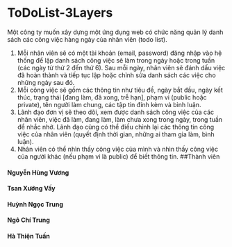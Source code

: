 # ToDoList-3Layers
Một công ty muốn xây dựng một ứng dụng web có chức năng quản lý danh sách các công việc hàng ngày của nhân viên (todo list).
1. Mỗi nhân viên sẽ có một tài khoản (email, password) đăng nhập vào hệ thống để lập danh sách công việc sẽ làm trong ngày hoặc trong tuần (các ngày từ thứ 2 đến thứ 6). Sau mỗi ngày, nhân viên sẽ đánh dấu việc đã hoàn thành và tiếp tục lập hoặc chỉnh sửa danh sách các việc cho những ngày sau đó.
2. Mỗi công việc sẽ gồm các thông tin như tiêu đề, ngày bắt đầu, ngày kết thúc, trạng thái [đang làm, đã xong, trễ hạn], phạm vi (public hoặc private), tên người làm chung, các tập tin đính kèm và bình luận.
3. Lãnh đạo đơn vị sẽ theo dõi, xem được danh sách công việc của các nhân viên, việc đã làm, đang làm, làm chưa xong trong ngày, trong tuần để nhắc nhở. Lãnh đạo cũng có thể điều chỉnh  lại các thông tin công việc của nhân viên (quyết định thời gian, những ai tham gia làm, bình luận).
4. Nhân viên có thể nhìn thấy công việc của mình và nhìn thấy công việc của người khác (nếu phạm vi là public) để biết thông tin.
##Thành viên
#### Nguyễn Hùng Vương
#### Tsan Xướng Vấy
#### Huỳnh Ngọc Trung
#### Ngô Chí Trung
#### Hà Thiện Tuấn
